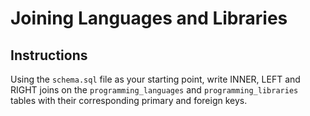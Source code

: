 # Joining Languages and Libraries

## Instructions

Using the `schema.sql` file as your starting point, write INNER, LEFT and RIGHT joins on the `programming_languages` and `programming_libraries` tables with their corresponding primary and foreign keys.
